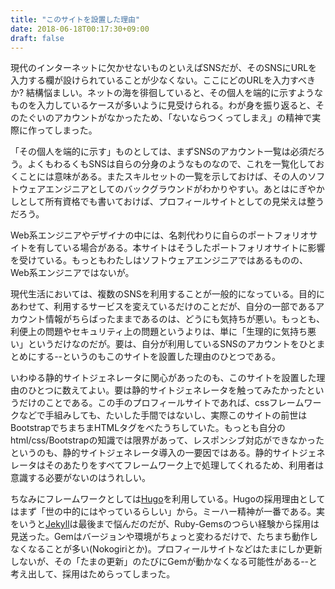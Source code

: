 ```yaml
---
title: "このサイトを設置した理由"
date: 2018-06-18T00:17:30+09:00
draft: false
---
```


<i class="fas fa-star"></i> 現代のインターネットに欠かせないものといえばSNSだが、そのSNSにURLを入力する欄が設けられていることが少なくない。ここにどのURLを入力すべきか? 結構悩ましい。ネットの海を徘徊していると、その個人を端的に示すようなものを入力しているケースが多いように見受けられる。わが身を振り返ると、そのたぐいのアカウントがなかったため、「ないならつくってしまえ」の精神で実際に作ってしまった。

「その個人を端的に示す」ものとしては、まずSNSのアカウント一覧は必須だろう。よくもわるくもSNSは自らの分身のようなものなので、これを一覧化しておくことには意味がある。またスキルセットの一覧を示しておけば、その人のソフトウェアエンジニアとしてのバックグラウンドがわかりやすい。あとはにぎやかしとして所有資格でも書いておけば、プロフィールサイトとしての見栄えは整うだろう。

<i class="fas fa-star"></i> Web系エンジニアやデザイナの中には、名刺代わりに自らのポートフォリオサイトを有している場合がある。本サイトはそうしたポートフォリオサイトに影響を受けている。もっともわたしはソフトウェアエンジニアではあるものの、Web系エンジニアではないが。

<i class="fas fa-star"></i> 現代生活においては、複数のSNSを利用することが一般的になっている。目的にあわせて、利用するサービスを変えているだけのことだが、自分の一部であるアカウント情報がちらばったままであるのは、どうにも気持ちが悪い。もっとも、利便上の問題やセキュリティ上の問題というよりは、単に「生理的に気持ち悪い」というだけなのだが。要は、自分が利用しているSNSのアカウントをひとまとめにする--というのもこのサイトを設置した理由のひとつである。

<i class="fas fa-star"></i> いわゆる静的サイトジェネレータに関心があったのも、このサイトを設置した理由のひとつに数えてよい。要は静的サイトジェネレータを触ってみたかったというだけのことである。この手のプロフィールサイトであれば、cssフレームワークなどで手組みしても、たいした手間ではないし、実際このサイトの前世はBootstrapでちまちまHTMLタグをべたうちしていた。もっとも自分のhtml/css/Bootstrapの知識では限界があって、レスポンシブ対応ができなかったというのも、静的サイトジェネレータ導入の一要因ではある。静的サイトジェネレータはそのあたりをすべてフレームワーク上で処理してくれるため、利用者は意識する必要がないのはうれしい。

ちなみにフレームワークとしては[Hugo](https://gohugo.io/)を利用している。Hugoの採用理由としてはまず「世の中的にはやっているらしい」から。ミーハー精神が一番である。実をいうと[Jekyll](https://jekyllrb.com/)は最後まで悩んだのだが、Ruby-Gemsのつらい経験から採用は見送った。Gemはバージョンや環境がちょっと変わるだけで、たちまち動作しなくなることが多い(Nokogiriとか)。プロフィールサイトなどはたまにしか更新しないが、その「たまの更新」のたびにGemが動かなくなる可能性がある--と考え出して、採用はためらってしまった。